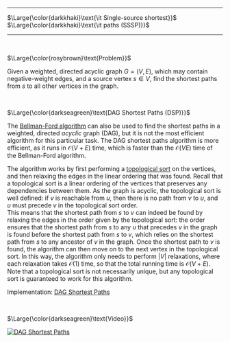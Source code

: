 _____________________________________
$\Large{\color{darkkhaki}\text{\it Single-source shortest}}$  
$\Large{\color{darkkhaki}\text{\it paths (SSSP)}}$
_____________________________________

<br />

$\Large{\color{rosybrown}\text{Problem}}$

Given a weighted, directed acyclic graph $G = (V,E)$, which may contain negative-weight edges, and a source vertex $s \in V$, find the shortest paths from $s$ to all other vertices in the graph.

<br />

$\Large{\color{darkseagreen}\text{DAG Shortest Paths (DSP)}}$

The [Bellman-Ford algorithm](https://github.com/pl3onasm/AADS/tree/main/algorithms/graphs/SSSP-bellman) can also be used to find the shortest paths in a weighted, directed *acyclic* graph (DAG), but it is not the most efficient algorithm for this particular task. The DAG shortest paths algorithm is more efficient, as it runs in $\mathcal{O}(V+E)$ time, which is faster than the $\mathcal{O}(VE)$ time of the Bellman-Ford algorithm.

The algorithm works by first performing a [topological sort](https://github.com/pl3onasm/AADS/tree/main/algorithms/graphs/top-sort) on the vertices, and then relaxing the edges in the linear ordering that was found. Recall that a topological sort is a linear ordering of the vertices that preserves any dependencies between them. As the graph is acyclic, the topological sort is well defined: if $v$ is reachable from $u$, then there is no path from $v$ to $u$, and $u$ must precede $v$ in the topological sort order.  
This means that the shortest path from $s$ to $v$ can indeed be found by relaxing the edges in the order given by the topological sort: the order ensures that the shortest path from $s$ to any $u$ that precedes $v$ in the graph is found before the shortest path from $s$ to $v$, which relies on the shortest path from $s$ to any ancestor of $v$ in the graph.
Once the shortest path to $v$ is found, the algorithm can then move on to the next vertex in the topological sort. In this way, the algorithm only needs to perform $|V|$ relaxations, where each relaxation takes $\mathcal{O}(1)$ time, so that the total running time is $\mathcal{O}(V+E)$. Note that a topological sort is not necessarily unique, but any topological sort is guaranteed to work for this algorithm.

Implementation: [DAG Shortest Paths](https://github.com/pl3onasm/AADS/tree/main/algorithms/graphs/SSSP-DAG/dsp.c)

<br />

$\Large{\color{darkseagreen}\text{Video}}$

[![DAG Shortest Paths](https://img.youtube.com/vi/TXkDpqjDMHA/0.jpg)](https://www.youtube.com/watch?v=TXkDpqjDMHA)
